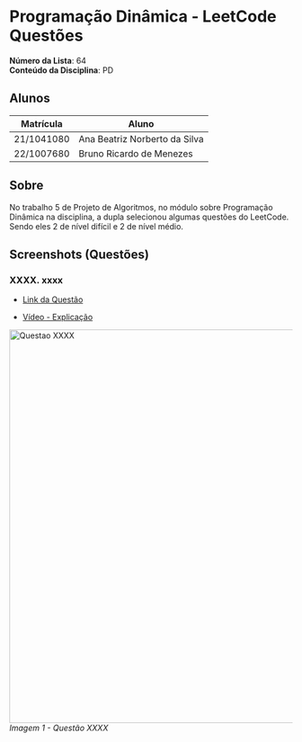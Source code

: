 # Programação Dinâmica - LeetCode Questões

**Número da Lista**: 64<br>
**Conteúdo da Disciplina**: PD<br>

## Alunos
|Matrícula | Aluno |
| -- | -- |
| 21/1041080  |  Ana Beatriz Norberto da Silva |
| 22/1007680  |  Bruno Ricardo de Menezes |

## Sobre 
No trabalho 5 de Projeto de Algoritmos, no módulo sobre Programação Dinâmica na disciplina, a dupla selecionou algumas questões do LeetCode. Sendo eles 2 de nível difícil e 2 de nível médio.

## Screenshots (Questões)

### XXXX. xxxx

- [Link da Questão]()

- [Vídeo - Explicação]()

<div align="left">
  <img src="" width="700" alt="Questao XXXX">
  <br>
    <em>Imagem 1 - Questão XXXX</em>

</div> 
